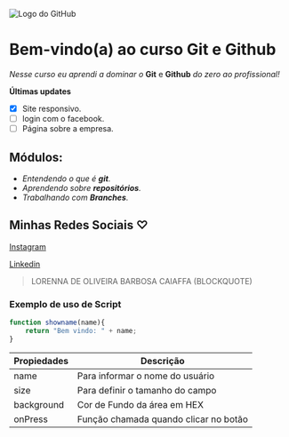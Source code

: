 
![Logo do GitHub](https://logosmarcas.net/wp-content/uploads/2020/12/GitHub-Logo.png)
# Bem-vindo(a) ao curso Git e Github
_Nesse curso eu aprendi a dominar o_ **Git** e **Github** _do zero ao profissional!_

**Últimas updates**

- [x] Site responsivo.
- [ ] login com o facebook.
- [ ] Página sobre a empresa.

## Módulos:
- _Entendendo o que é **git**._ 
- _Aprendendo sobre **repositórios**._
- _Trabalhando com **Branches**._


## Minhas Redes Sociais ♡
[Instagram](https://www.instagram.com/ladycff)

[Linkedin](https://www.linkedin.com/in/lorenna-caiaffa-31a6b022a/)

>LORENNA DE OLIVEIRA BARBOSA CAIAFFA (BLOCKQUOTE)



### Exemplo de uso de Script

```js
function showname(name){
    return "Bem vindo: " + name;
}
```

Propiedades | Descrição
----------- |----------
name | Para informar o nome do usuário
size | Para definir o tamanho do campo
background | Cor de Fundo da área em HEX
onPress | Função chamada quando clicar no botão